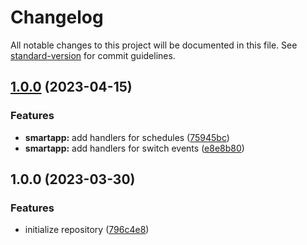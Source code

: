 # Changelog

All notable changes to this project will be documented in this file. See [standard-version](https://github.com/conventional-changelog/standard-version) for commit guidelines.

## [1.0.0](https://github.com/taglist/st-bus-arrival-notifier/compare/v0.1.0...v1.0.0) (2023-04-15)


### Features

* **smartapp:** add handlers for schedules ([75945bc](https://github.com/taglist/st-bus-arrival-notifier/commit/75945bccf0a55fd7a15008ac0cecad4045a4a871))
* **smartapp:** add handlers for switch events ([e8e8b80](https://github.com/taglist/st-bus-arrival-notifier/commit/e8e8b80904da57eb335308ec1018cf5314a7065b))

## 1.0.0 (2023-03-30)


### Features

* initialize repository ([796c4e8](https://github.com/branchmap/ryutils/commit/796c4e8f8f3f3b6a71ba61bbc173ed5641d235e4))
